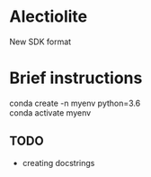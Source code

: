 # Alectiolite
New SDK format <br />


# Brief instructions 
conda create -n myenv python=3.6 <br />
conda activate myenv<br />





## TODO 
- creating docstrings <br />
